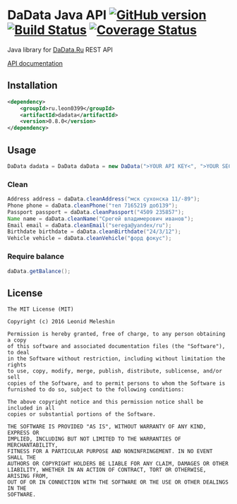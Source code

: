 # DaData Java API [![GitHub version](https://badge.fury.io/gh/leon0399%2Fdadata.svg)](https://badge.fury.io/gh/leon0399%2Fdadata) [![Build Status](https://travis-ci.org/leon0399/dadata.svg?branch=master)](https://travis-ci.org/leon0399/dadata) [![Coverage Status](https://coveralls.io/repos/github/leon0399/dadata/badge.svg?branch=master)](https://coveralls.io/github/leon0399/dadata?branch=master)

Java library for [DaData.Ru](https://dadata.ru/) REST API

[API documentation](https://dadata.ru/api/clean/)

## Installation
``` xml
<dependency>
    <groupId>ru.leon0399</groupId>
    <artifactId>dadata</artifactId>
    <version>0.8.0</version>
</dependency>
```

## Usage
``` java
DaData dadata = DaData daData = new DaData(">YOUR API KEY<", ">YOUR SECRET KEY<");
```

### Clean
``` java
Address address = daData.cleanAddress("мск сухонска 11/-89");
Phone phone = daData.cleanPhone("тел 7165219 доб139");
Passport passport = daData.cleanPassport("4509 235857");
Name name = daData.cleanName("Срегей владимерович иванов");
Email email = daData.cleanEmail("serega@yandex/ru");
Birthdate birthdate = daData.cleanBirthdate("24/3/12");
Vehicle vehicle = daData.cleanVehicle("форд фокус");
```

### Require balance
``` java
daData.getBalance();
```

## License

    The MIT License (MIT)
    
    Copyright (c) 2016 Leonid Meleshin
    
    Permission is hereby granted, free of charge, to any person obtaining a copy
    of this software and associated documentation files (the "Software"), to deal
    in the Software without restriction, including without limitation the rights
    to use, copy, modify, merge, publish, distribute, sublicense, and/or sell
    copies of the Software, and to permit persons to whom the Software is
    furnished to do so, subject to the following conditions:
    
    The above copyright notice and this permission notice shall be included in all
    copies or substantial portions of the Software.
    
    THE SOFTWARE IS PROVIDED "AS IS", WITHOUT WARRANTY OF ANY KIND, EXPRESS OR
    IMPLIED, INCLUDING BUT NOT LIMITED TO THE WARRANTIES OF MERCHANTABILITY,
    FITNESS FOR A PARTICULAR PURPOSE AND NONINFRINGEMENT. IN NO EVENT SHALL THE
    AUTHORS OR COPYRIGHT HOLDERS BE LIABLE FOR ANY CLAIM, DAMAGES OR OTHER
    LIABILITY, WHETHER IN AN ACTION OF CONTRACT, TORT OR OTHERWISE, ARISING FROM,
    OUT OF OR IN CONNECTION WITH THE SOFTWARE OR THE USE OR OTHER DEALINGS IN THE
    SOFTWARE.
